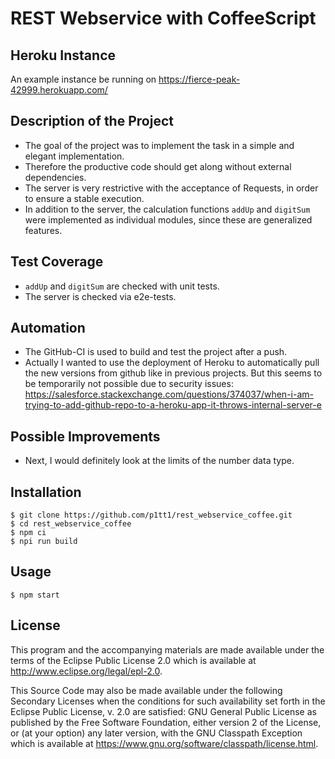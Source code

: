 # REST Webservice with CoffeeScript

## Heroku Instance

An example instance be running on https://fierce-peak-42999.herokuapp.com/

## Description of the Project

+ The goal of the project was to implement the task in a simple and elegant implementation.
+ Therefore the productive code should get along without external dependencies.
+ The server is very restrictive with the acceptance of Requests, in order to ensure a stable execution.
+ In addition to the server, the calculation functions `addUp` and `digitSum` were implemented as individual modules, since these are generalized features.

## Test Coverage

+ `addUp` and `digitSum` are checked with unit tests.
+ The server is checked via e2e-tests.

## Automation

+ The GitHub-CI is used to build and test the project after a push.
+ Actually I wanted to use the deployment of Heroku to automatically pull the new versions from github like in previous projects. But this seems to be temporarily not possible due to security issues: https://salesforce.stackexchange.com/questions/374037/when-i-am-trying-to-add-github-repo-to-a-heroku-app-it-throws-internal-server-e

## Possible Improvements

+ Next, I would definitely look at the limits of the number data type.

## Installation

    $ git clone https://github.com/p1tt1/rest_webservice_coffee.git
    $ cd rest_webservice_coffee
    $ npm ci
    $ npi run build

## Usage

    $ npm start

## License

This program and the accompanying materials are made available under the
terms of the Eclipse Public License 2.0 which is available at
http://www.eclipse.org/legal/epl-2.0.

This Source Code may also be made available under the following Secondary
Licenses when the conditions for such availability set forth in the Eclipse
Public License, v. 2.0 are satisfied: GNU General Public License as published by
the Free Software Foundation, either version 2 of the License, or (at your
option) any later version, with the GNU Classpath Exception which is available
at https://www.gnu.org/software/classpath/license.html.
